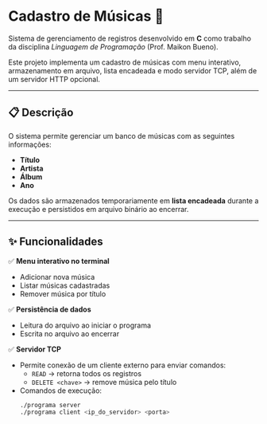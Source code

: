 # Cadastro de Músicas 🎵  
Sistema de gerenciamento de registros desenvolvido em **C** como trabalho da disciplina *Linguagem de Programação* (Prof. Maikon Bueno).  

Este projeto implementa um cadastro de músicas com menu interativo, armazenamento em arquivo, lista encadeada e modo servidor TCP, além de um servidor HTTP opcional.

---

## 📋 Descrição
O sistema permite gerenciar um banco de músicas com as seguintes informações:
- **Título**
- **Artista**
- **Álbum**
- **Ano**

Os dados são armazenados temporariamente em **lista encadeada** durante a execução e persistidos em arquivo binário ao encerrar.

---

## ✨ Funcionalidades
✅ **Menu interativo no terminal**  
- Adicionar nova música  
- Listar músicas cadastradas  
- Remover música por título  

✅ **Persistência de dados**  
- Leitura do arquivo ao iniciar o programa  
- Escrita no arquivo ao encerrar  

✅ **Servidor TCP**  
- Permite conexão de um cliente externo para enviar comandos:
  - `READ` → retorna todos os registros
  - `DELETE <chave>` → remove música pelo título
- Comandos de execução:
  ```bash
  ./programa server
  ./programa client <ip_do_servidor> <porta>
